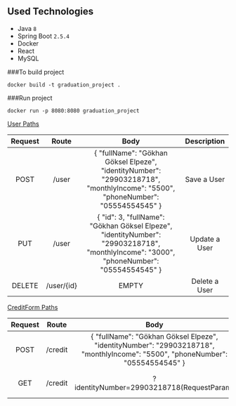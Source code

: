 ## Used Technologies

* Java `8`
* Spring Boot `2.5.4`
* Docker
* React
* MySQL

###To build project

`docker build -t graduation_project .`

###Run project

`docker run -p 8080:8080 graduation_project`



[User Paths](../main/GittiGidiyor_Graduation_Project/src/main/java/service/loan/gittigidiyor_graduation_project/controller/UserController.java)

| Request |    Route   |                                                                     Body                                                                    |        Description        |
|:-------:|:----------:|:-------------------------------------------------------------------------------------------------------------------------------------------:|:-------------------------:|
|   POST  |    /user   | { "fullName": "Gökhan Göksel Elpeze", "identityNumber": "29903218718", "monthlyIncome": "5500",  "phoneNumber": "05554554545" }             |        Save a User        |
|   PUT   |    /user   | { "id": 3,     "fullName": "Gökhan Göksel Elpeze", "identityNumber": "29903218718", "monthlyIncome": "3000", "phoneNumber": "05554554545" } |       Update a User       |
|  DELETE | /user/{id} |                                                                    EMPTY                                                                    |       Delete a User       |

[CreditForm Paths](../main/GittiGidiyor_Graduation_Project/src/main/java/service/loan/gittigidiyor_graduation_project/controller/CreditFormController.java)

| Request |    Route   |                                                                     Body                                                                    |        Description        |
|:-------:|:----------:|:-------------------------------------------------------------------------------------------------------------------------------------------:|:-------------------------:|
|   POST  |   /credit  | { "fullName": "Gökhan Göksel Elpeze", "identityNumber": "29903218718", "monthlyIncome": "5500", "phoneNumber": "05554554545" }              |     Credit Application    |
|   GET   |   /credit  |                                                  ?identityNumber=29903218718(RequestParam)                                                  | Find a Credit Application |

